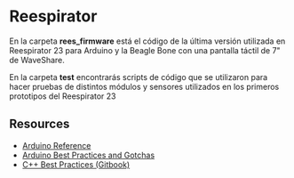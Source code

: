 # Reespirator

En la carpeta **rees_firmware** está el código de la última versión utilizada en Reespirator 23 para Arduino y la Beagle Bone con una pantalla táctil de 7" de WaveShare.

En la carpeta **test** encontrarás scripts de código que se utilizaron para hacer pruebas de distintos módulos y sensores utilizados en los primeros prototipos del Reespirator 23

## Resources

* [Arduino Reference](https://www.arduino.cc/reference/en/)
* [Arduino Best Practices and Gotchas](https://www.theatreofnoise.com/2017/05/arduino-ide-best-practices-and-gotchas.html)
* [C++ Best Practices (Gitbook)](https://lefticus.gitbooks.io/cpp-best-practices/content/)
